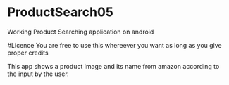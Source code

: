 # ProductSearch05
Working Product Searching application on android

#Licence
You are free to use this whereever you want as long as you give proper credits

This app shows a product image and its name from amazon according to the input by the user.
